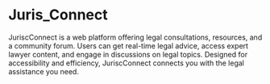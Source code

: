 # Juris_Connect
JuriscConnect is a web platform offering legal consultations, resources, and a community forum. Users can get real-time legal advice, access expert lawyer content, and engage in discussions on legal topics. Designed for accessibility and efficiency, JuriscConnect connects you with the legal assistance you need.

